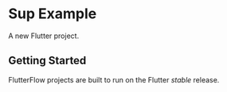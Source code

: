 # Sup Example

A new Flutter project.

## Getting Started

FlutterFlow projects are built to run on the Flutter _stable_ release.
